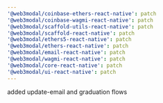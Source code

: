 ```yaml
---
'@web3modal/coinbase-ethers-react-native': patch
'@web3modal/coinbase-wagmi-react-native': patch
'@web3modal/scaffold-utils-react-native': patch
'@web3modal/scaffold-react-native': patch
'@web3modal/ethers5-react-native': patch
'@web3modal/ethers-react-native': patch
'@web3modal/email-react-native': patch
'@web3modal/wagmi-react-native': patch
'@web3modal/core-react-native': patch
'@web3modal/ui-react-native': patch
---
```


added update-email and graduation flows
